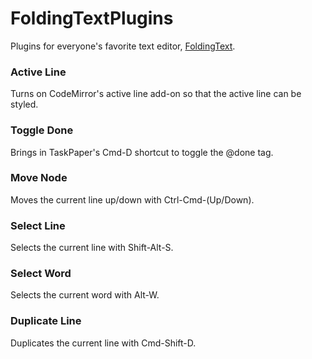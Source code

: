 FoldingTextPlugins
==================

Plugins for everyone's favorite text editor, [FoldingText](http://www.foldingtext.com/).


### Active Line

Turns on CodeMirror's active line add-on so that the active line can be styled.

### Toggle Done

Brings in TaskPaper's Cmd-D shortcut to toggle the @done tag.

### Move Node

Moves the current line up/down with Ctrl-Cmd-(Up/Down).

### Select Line

Selects the current line with Shift-Alt-S.

### Select Word

Selects the current word with Alt-W.

### Duplicate Line

Duplicates the current line with Cmd-Shift-D.
